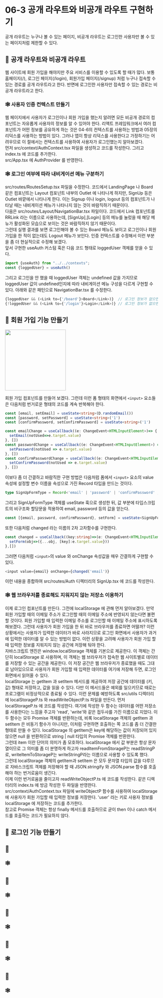 # 06-3 공개 라우트와 비공개 라우트 구현하기
공개 라우트는 누구나 볼 수 있는 페이지, 비공개 라우트는 로그인한 사용자만 볼 수 있는 페이지처럼 제한할 수 있다.

## 🎈 공개 라우트와 비공개 라우트
웹 사이트에 회원 가입을 해야지만 주요 서비스를 이용할 수 있도록 할 때가 많다. 보통 홈페이지(/), 로그인 페이지(/login),
회원가입 페이지(/signup) 처럼 누구나 접속할 수 있는 경로를 공개 라우트라고 한다. 반면에 로그인한 사용자만 접속할 수 있는 경로는
비공개 라우트라고 한다.

### 🕸️ 사용자 인증 컨텍스트 만들기
웹 페이지에서 사용자가 로그인이나 회원 가입을 했는지 알려면 모든 비공개 경로의 컴포넌트는 자유롭게 사용자의 정보를 알 수 있어야 한다.
리액트 프레임워크에서 여러 컴포넌트가 어떤 정보를 공유하게 하는 것은 04-6의 컨텍스트를 사용하는 방법과 05장의 리덕스를 사용하는 방법이 있다.
그러나 앱이 항상 리덕스를 사용한다고 가정하기는 어려우므로 이 절에서는 컨텍스트를 사용하여 사용자가 로그인했는지 알아보겠다.  
먼저 src/context/AuthContext.tsx 파일을 생성하고 코드를 작성한다. 그리고 index.ts 에 코드를 추가한다.  
src/App.tsx 에 AuthProvider 를 반영한다.

### 🕸️ 로그인 여부에 따라 내비게이션 메뉴 구분하기
src/routes/RoutesSetup.tsx 파일을 수정한다. 코드에서 LandingPage 나 Board 같은 컴포넌트는 Layout 컴포넌트 내부의
Outlet 에 나타나게 하지만, SignUp 등은 Outlet 바깥에서 나타나게 한다. 이는 Signup 이나 login, logout 등의
컴포넌트가 나타날 때는 내비게이션 메뉴가 나타나지 않는 것이 바람직하기 때문이다.  
다음은 src/routes/Layout/NavigationBar.tsx 파일이다. 코드에서 Link 컴포넌트를 RRLink 라는 이름으로 사용하는데,
[SignUp],[Login] 등의 메뉴를 눌렀을 때 해당 메뉴가 활성화된 모습으로 보이는 것은 바람직하지 않기 때문이다.  
그런데 실행 결과를 보면 로그인해야 볼 수 있는 Board 메뉴도 보이고 로그인이나 회원 가입을 한 적이 없는데도 Logout
메뉴가 보인다. 인증 컨텍스트를 수정해서 이런 부분을 좀 더 현실적으로 수정해 보겠다.  
앞서 구현한 useAuth 커스텀 훅은 다음 코드 형태로 loggedUser 객체를 얻을 수 있다.

```typescript jsx
import {useAuth} from "../../contexts";
const {loggedUser} = useAuth()
```
그리고 로그인을 안 했을 때 loggedUser 객체는 undefined 값을 가지므로 loggedUser 값이 undefined인지에 따라
내비게이션 메뉴 구성을 다르게 구현할 수 있다. 아래와 같은 패턴으로 NavigationBar.tsx 를 수정한다.
```typescript jsx
{loggedUser && (<Link to={'/board'}>Board</Link>)}  // 로그인 정보가 없으면 Board 메뉴는 안보임
{!loggedUser && (<Link to={'/login'}>Login</Link>)} // 로그인 정보가 없으면 login 메뉴가 보임
```

## 🎈 회원 가입 기능 만들기
<img src="../../images/06-04.png" width="200">

회원 가입 컴포넌트를 만들어 보겠다. 그런데 이런 폼 형태의 화면에서 `<input>` 요소들은 다음처럼 번거로운 형태의 코드를 계속 반복해야 한다.
```typescript jsx
const [email, setEmail] = useState<string>(D.randomEmail())
const [password, setPassword] = useState<string>('1')
const [confirmPassword, setConfirmPassword] = useState<string>('1')

const emailChange = useCallback((e: ChangeEvent<HTMLInputElement>)=> {
  setEmail(notUsed=>e.target.value)
}, [])
const passwordChange = useCallback((e: ChangeEvent<HTMLInputElement>) => {
  setPassword(notUsed => e.target.value)
}, [])
const confirmPasswordChange = useCallback((e: ChangeEvent<HTMLInputElement>) => {
  setConfirmPassword(notUsed => e.target.value)
}, [])
```

이보다 좀 더 간결하고 바람직한 구현 방법은 다음처럼 폼에서 `<input>` 요소의 value 속성에 설정할 변수 이름을 속성으로 가진 Record
타입을 만드는 것이다.

```typescript jsx
type SignUpFormType = Record<'email' | 'password' | 'confirmPassword' , string>
```
그리고 SignUpFormType 객체를 useState 훅으로 생성한 뒤, 값 부분에 타입스크립트의 비구조화 할당문을 적용하여 email, password
등의 값을 얻는다.
```typescript jsx
const [{email, password, confirmPassword}, setForm] = useState<SignUpFormType>(initialFormState)
```
또한 다음처럼 changed 라는 이름의 2차 고차함수를 구현한다.
```typescript jsx
const changed = useCallback((key:string)=>(e: ChangeEvent<HTMLInputElement>) =>{
  setForm(obj=>({...obj, [key]:e.target.value}))
},[])
```
그러면 다음처럼 `<input>`의 value 와 onChange 속성값을 매우 간결하게 구현할 수 있다.
```typescript jsx
<input value={email} onChange={changed('email')}
```
이런 내용을 종합하여 src/routes/Auth 디렉터리의 SignUp.tsx 에 코드를 작성한다.

### 🕸️ 웹 브라우저를 종료해도 지워지지 않는 저장소 이용하기
이제 로그인 컴포넌트를 만든다. 그전에 localStorage 에 관해 먼저 알아보겠다. 만약 회원 가입할 때의 이메일 주소가 로그인할 때의
이메일 주소에 반영되지 않는다면 불편할 것이다. 회원 가입할 때 입력한 이메일 주소를 로그인할 때 이메일 주소에 표시하도록 해보겠다.
그런데 사용자가 회원 가입을 한 뒤 바로 브라우저를 종료하면 어떨까? 이런 상황에서는 사용자가 입력한 데이터가 바로 사라지므로
로그인 화면에서 사용자가 과거에 입력한 데이터를 알 수 있는 방법이 없다. 이런 상황을 고려해 사용자가 회원 가입 할 때 입력한 정보를
지워지지 않는 공간에 저장해 둬야 한다.  
자바스크립트 엔진은 window.localStorage 객체를 기본으로 제공한다. 이 객체는 간단히 localStorage 로 사용하며, 이 객체는 웹 브라우저가
접속한 웹 사이트별로 데이터를 저장할 수 있는 공간을 제공한다. 이 저장 공간은 웹 브라우저가 종료했을 때도 그대로 남아있으므로 사용자가
회원 가입할 때 입력한 데이터를 여기에 저장해 두면, 로그인 화면에서 읽어올 수 있다.  
localStorage 는 getItem 과 setItem 메서드를 제공하여 저장 공간에 데이터를 (키,값) 형태로 저장하고, 값을 읽을 수 있다.
다만 이 메서드들은 예외를 일으키므로 때로는 프로그램이 비정상적으로 종료될 수 있다. 이런 문제를 예방하도록 src/utils 디렉터리에
localStorageP.ts 와 readWriteObjectP.ts 파일을 만든다.
먼저 localStorageP.ts 에 코드를 작성한다. 여기에 작성한 두 함수는 데이터를 어떤 저장소를 사용한다는 느낌을 주고자 'read', 'write'와
같은 접두사를 가진 이름으로 지었다. 이 두 함수는 모두 Promise 객체를 반환하는데, 비록 localStorage 객체의 getItem 과 setItem 은
비동기 함수가 아니지만, 이처럼 구현하면 호출하는 쪽 코드를 좀 더 간결한 형태로 만들 수 있다. localStorage 의 getItem은 key에 해당하는
값이 저장되어 있지 않으면 null 을 반환하므로 string | null 타입의 Promise 객체를 반환한다.  
그런데 item 이란 단어의 의미가 좀 모호하다. localStorage 에서 값 부분은 항상 문자열이므로 그 의미를 좀 더 분명하게 하고자
readItemFromStorageP는 readStringP로, writeItemToStorageP는 writeStringP라는 이름으로 사용할 수 있도록 했다.  
그런데 localStorage 객체의 getItem과 setItem 은 모두 문자열 타입의 값을 다루므로 자바스크립트 객체를 저장해야 할 때
JSON.stringify 와 JSON.parse 함수를 호출해야 하는 번거로움이 생긴다.  
이제 이런 번거로움을 줄이고자 readWriteObjectP.ts 에 코드를 작성한다. 같은 디렉터리의 index.ts 에 방금 작성한 두 파일을 반영한다.  
src/context/AuthContext.tsx 파일에 writeObjectP 함수를 사용하여 localStorage에 사용자가 회원 가입할 때 입력한 정보를 저장한다.
'user' 라는 키로 사용자 정보를 localStorage 에 저장하는 코드를 추가한다.  
참고로 Promise 객체는 항상 finally 메서드를 호출하므로 굳이 then 이나 catch 메서드를 호출하는 코드가 필요하지 않다.

## 🎈 로그인 기능 만들기





## 🎈 

### 🕸️
















## 🎈

### 🕸️
## 🎈

### 🕸️
## 🎈

### 🕸️
## 🎈

### 🕸️

